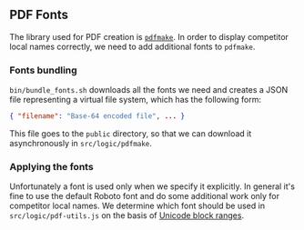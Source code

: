 ## PDF Fonts

The library used for PDF creation is [`pdfmake`](https://github.com/bpampuch/pdfmake).
In order to display competitor local names correctly, we need to add additional fonts to `pdfmake`.

### Fonts bundling
`bin/bundle_fonts.sh` downloads all the fonts we need and creates a JSON file
representing a virtual file system, which has the following form:
```json
{ "filename": "Base-64 encoded file", ... }
```
This file goes to the `public` directory, so that we can download it asynchronously in `src/logic/pdfmake`.

### Applying the fonts
Unfortunately a font is used only when we specify it explicitly.
In general it's fine to use the default Roboto font and do some additional work
only for competitor local names.
We determine which font should be used in `src/logic/pdf-utils.js`
on the basis of [Unicode block ranges](https://en.wikipedia.org/wiki/Unicode_block).
